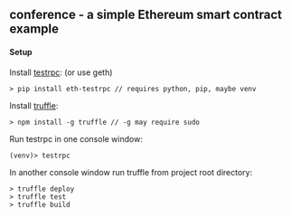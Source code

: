 ## conference - a simple Ethereum smart contract example

#### Setup

Install [testrpc](https://github.com/consensys/eth-testrpc): (or use geth)

```
> pip install eth-testrpc // requires python, pip, maybe venv
```

Install [truffle](https://github.com/consensys/truffle):

```
> npm install -g truffle // -g may require sudo
```

Run testrpc in one console window:

```
(venv)> testrpc
```
In another console window run truffle from project root directory:

```
> truffle deploy
> truffle test
> truffle build
```


